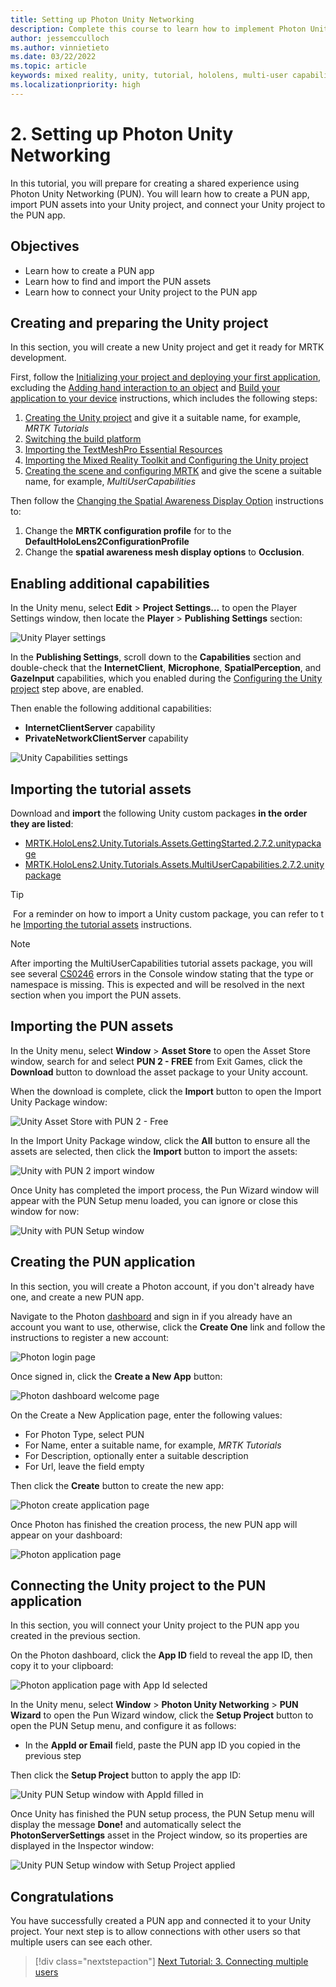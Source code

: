 ```yaml
---
title: Setting up Photon Unity Networking
description: Complete this course to learn how to implement Photon Unity Network in a HoloLens 2 mixed reality application.
author: jessemcculloch
ms.author: vinnietieto
ms.date: 03/22/2022
ms.topic: article
keywords: mixed reality, unity, tutorial, hololens, multi-user capabilities, Photon, MRTK, mixed reality toolkit, UWP, PUN
ms.localizationpriority: high
---
```


# 2. Setting up Photon Unity Networking

In this tutorial, you will prepare for creating a shared experience using Photon Unity Networking (PUN). You will learn how to create a PUN app, import PUN assets into your Unity project, and connect your Unity project to the PUN app.

## Objectives

* Learn how to create a PUN app
* Learn how to find and import the PUN assets
* Learn how to connect your Unity project to the PUN app

## Creating and preparing the Unity project

In this section, you will create a new Unity project and get it ready for MRTK development.

First, follow the [Initializing your project and deploying your first application](/learn/paths/beginner-hololens-2-tutorials/), excluding the [Adding hand interaction to an object](/learn/paths/beginner-hololens-2-tutorials/#adding-hand-interaction-to-an-object) and [Build your application to your device](/learn/paths/beginner-hololens-2-tutorials/#building-your-application-to-your-hololens-2) instructions, which includes the following steps:

1. [Creating the Unity project](/learn/paths/beginner-hololens-2-tutorials/#creating-the-unity-project) and give it a suitable name, for example, *MRTK Tutorials*
2. [Switching the build platform](/learn/paths/beginner-hololens-2-tutorials/#switching-the-build-platform)
3. [Importing the TextMeshPro Essential Resources](/learn/paths/beginner-hololens-2-tutorials/#importing-the-textmeshpro-essential-resources)
4. [Importing the Mixed Reality Toolkit and Configuring the Unity project](/learn/paths/beginner-hololens-2-tutorials/#importing-the-mixed-reality-toolkit-and-configuring-the-unity-project)
5. [Creating the scene and configuring MRTK](/learn/paths/beginner-hololens-2-tutorials/#creating-the-scene-and-configuring-mrtk) and give the scene a suitable name, for example, *MultiUserCapabilities*

Then follow the [Changing the Spatial Awareness Display Option](/learn/paths/beginner-hololens-2-tutorials/#changing-the-spatial-awareness-display-option) instructions to:

1. Change the **MRTK configuration profile** for to the **DefaultHoloLens2ConfigurationProfile**
1. Change the **spatial awareness mesh display options** to **Occlusion**.

## Enabling additional capabilities

In the Unity menu, select **Edit** > **Project Settings...** to open the Player Settings window, then locate the **Player** >  **Publishing Settings** section:

![Unity Player settings](images/mr-learning-sharing/sharing-02-section2-step1-1.png)

In the  **Publishing Settings**, scroll down to the **Capabilities** section and double-check that the **InternetClient**, **Microphone**, **SpatialPerception**, and **GazeInput** capabilities, which you enabled during the [Configuring the Unity project](/learn/paths/beginner-hololens-2-tutorials/#configuring-the-unity-project) step above, are enabled.

Then enable the following additional capabilities:

* **InternetClientServer** capability
* **PrivateNetworkClientServer** capability

![Unity Capabilities settings](images/mr-learning-sharing/sharing-02-section2-step1-2.png)

## Importing the tutorial assets

Download and **import** the following Unity custom packages **in the order they are listed**:
 
* [MRTK.HoloLens2.Unity.Tutorials.Assets.GettingStarted.2.7.2.unitypackage](https://github.com/microsoft/MixedRealityLearning/releases/download/getting-started-v2.7.2/MRTK.HoloLens2.Unity.Tutorials.Assets.GettingStarted.2.7.2.unitypackage)
* [MRTK.HoloLens2.Unity.Tutorials.Assets.MultiUserCapabilities.2.7.2.unitypackage](https://github.com/microsoft/MixedRealityLearning/releases/download/multi-user-capabilities-v2.7.2/MRTK.HoloLens2.Unity.Tutorials.Assets.MultiUserCapabilities.2.7.2.unitypackage)

> [!TIP]
> For a reminder on how to import a Unity custom package, you can refer to the [Importing the tutorial assets](/learn/paths/beginner-hololens-2-tutorials/#importing-the-tutorial-assets) instructions.

> [!NOTE]
> After importing the MultiUserCapabilities tutorial assets package, you will see several [CS0246](/dotnet/csharp/language-reference/compiler-messages/cs0246) errors in the Console window stating that the type or namespace is missing. This is expected and will be resolved in the next section when you import the PUN assets.

## Importing the PUN assets

In the Unity menu, select **Window** > **Asset Store** to open the Asset Store window, search for and select **PUN 2 - FREE** from Exit Games, click the **Download** button to download the asset package to your Unity account.

When the download is complete, click the **Import** button to open the Import Unity Package window:

![Unity Asset Store with PUN 2 - Free](images/mr-learning-sharing/sharing-02-section5-step1-1.png)

In the Import Unity Package window, click the **All** button to ensure all the assets are selected, then click the **Import** button to import the assets:

![Unity with PUN 2 import window](images/mr-learning-sharing/sharing-02-section5-step1-2.png)

Once Unity has completed the import process, the Pun Wizard window will appear with the PUN Setup menu loaded, you can ignore or close this window for now:

![Unity with PUN Setup window](images/mr-learning-sharing/sharing-02-section5-step1-3.png)

## Creating the PUN application

In this section, you will create a Photon account, if you don't already have one, and create a new PUN app.

Navigate to the Photon <a href="https://dashboard.photonengine.com/account/signin" target="_blank">dashboard</a> and sign in if you already have an account you want to use, otherwise, click the **Create One** link and follow the instructions to register a new account:

![Photon login page](images/mr-learning-sharing/sharing-02-section6-step1-1.png)

Once signed in, click the **Create a New App** button:

![Photon dashboard welcome page](images/mr-learning-sharing/sharing-02-section6-step1-2.png)

On the Create a New Application page, enter the following values:

* For Photon Type, select PUN
* For Name, enter a suitable name, for example, _MRTK Tutorials_
* For Description, optionally enter a suitable description
* For Url, leave the field empty

Then click the **Create** button to create the new app:

![Photon create application page](images/mr-learning-sharing/sharing-02-section6-step1-3.png)

Once Photon has finished the creation process, the new PUN app will appear on your dashboard:

![Photon application page](images/mr-learning-sharing/sharing-02-section6-step1-4.png)

## Connecting the Unity project to the PUN application

In this section, you will connect your Unity project to the PUN app you created in the previous section.

On the Photon dashboard, click the **App ID** field to reveal the app ID, then copy it to your clipboard:

![Photon application page with App Id selected](images/mr-learning-sharing/sharing-02-section7-step1-1.png)

In the Unity menu, select **Window** > **Photon Unity Networking** > **PUN Wizard** to open the Pun Wizard window, click the **Setup Project** button to open the PUN Setup menu, and configure it as follows:

* In the **AppId or Email** field, paste the PUN app ID you copied in the previous step

Then click the **Setup Project** button to apply the app ID:

![Unity PUN Setup window with AppId filled in](images/mr-learning-sharing/sharing-02-section7-step1-2.png)

Once Unity has finished the PUN setup process, the PUN Setup menu will display the message **Done!** and automatically select the **PhotonServerSettings** asset in the Project window, so its properties are displayed in the Inspector window:

![Unity PUN Setup window with Setup Project applied](images/mr-learning-sharing/sharing-02-section7-step1-3.png)

## Congratulations

You have successfully created a PUN app and connected it to your Unity project. Your next step is to allow connections with other users so that multiple users can see each other.

> [!div class="nextstepaction"]
> [Next Tutorial: 3. Connecting multiple users](mr-learning-sharing-03.md)